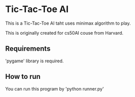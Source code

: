 # Tic-Tac-Toe AI

This is a Tic-Tac-Toe AI taht uses minimax algorithm to play.

This is originally created for cs50AI couse from Harvard.

## Requirements

'pygame' library is required.

## How to run

You can run this program by 'python runner.py'

